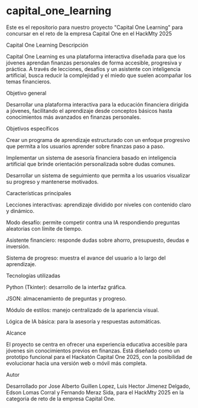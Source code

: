 # capital_one_learning
Este es el repositorio para nuestro proyecto "Capital One Learning" para concursar en el reto de la empresa Capital One en el HackMty 2025

Capital One Learning
Descripción

Capital One Learning es una plataforma interactiva diseñada para que los jóvenes aprendan finanzas personales de forma accesible, progresiva y práctica.
A través de lecciones, desafíos y un asistente con inteligencia artificial, busca reducir la complejidad y el miedo que suelen acompañar los temas financieros.

Objetivo general

Desarrollar una plataforma interactiva para la educación financiera dirigida a jóvenes, facilitando el aprendizaje desde conceptos básicos hasta conocimientos más avanzados en finanzas personales.

Objetivos específicos

Crear un programa de aprendizaje estructurado con un enfoque progresivo que permita a los usuarios aprender sobre finanzas paso a paso.

Implementar un sistema de asesoría financiera basado en inteligencia artificial que brinde orientación personalizada sobre dudas comunes.

Desarrollar un sistema de seguimiento que permita a los usuarios visualizar su progreso y mantenerse motivados.

Características principales

Lecciones interactivas: aprendizaje dividido por niveles con contenido claro y dinámico.

Modo desafío: permite competir contra una IA respondiendo preguntas aleatorias con límite de tiempo.

Asistente financiero: responde dudas sobre ahorro, presupuesto, deudas e inversión.

Sistema de progreso: muestra el avance del usuario a lo largo del aprendizaje.

Tecnologías utilizadas

Python (Tkinter): desarrollo de la interfaz gráfica.

JSON: almacenamiento de preguntas y progreso.

Módulo de estilos: manejo centralizado de la apariencia visual.

Lógica de IA básica: para la asesoría y respuestas automáticas.

Alcance

El proyecto se centra en ofrecer una experiencia educativa accesible para jóvenes sin conocimientos previos en finanzas.
Está diseñado como un prototipo funcional para el Hackatón Capital One 2025, con la posibilidad de evolucionar hacia una versión web o móvil más completa.

Autor

Desarrollado por Jose Alberto Guillen Lopez, Luis Hector Jimenez Delgado, Edson Lomas Corral y Fernando Meraz Sida, para el HackMty 2025 en la categoria de reto de la empresa Capital One.

